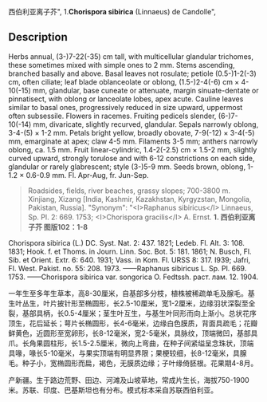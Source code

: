 西伯利亚离子芥",
1.**Chorispora sibirica** (Linnaeus) de Candolle",

## Description
Herbs annual, (3-)7-22(-35) cm tall, with multicellular glandular trichomes, these sometimes mixed with simple ones to 2 mm. Stems ascending, branched basally and above. Basal leaves not rosulate; petiole (0.5-)1-2(-3) cm, often ciliate; leaf blade oblanceolate or oblong, (1.5-)2-4(-6) cm × 4-10(-15) mm, glandular, base cuneate or attenuate, margin sinuate-dentate or pinnatisect, with oblong or lanceolate lobes, apex acute. Cauline leaves similar to basal ones, progressively reduced in size upward, uppermost often subsessile. Flowers in racemes. Fruiting pedicels slender, (6-)7-10(-14) mm, divaricate, slightly recurved, glandular. Sepals narrowly oblong, 3-4-(5) × 1-2 mm. Petals bright yellow, broadly obovate, 7-9(-12) × 3-4(-5) mm, emarginate at apex; claw 4-5 mm. Filaments 3-5 mm; anthers narrowly oblong, ca. 1.5 mm. Fruit linear-cylindric, 1.4-2(-2.5) cm × 1.5-2 mm, slightly curved upward, strongly torulose and with 6-12 constrictions on each side, glandular or rarely glabrescent; style (3-)5-9 mm. Seeds brown, oblong, 1-1.2 × 0.6-0.9 mm. Fl. Apr-Aug, fr. Jun-Sep.

> Roadsides, fields, river beaches, grassy slopes; 700-3800 m. Xinjiang, Xizang [India, Kashmir, Kazakhstan, Kyrgyzstan, Mongolia, Pakistan, Russia].
  "Synonym": "&lt;I&gt;Raphanus sibiricus&lt;/I&gt; Linnaeus, Sp. Pl. 2: 669. 1753; &lt;I&gt;Chorispora gracilis&lt;/I&gt; A. Ernst.
**1. 西伯利亚离子芥 图版102：1-8**

Chorispora sibirica (L.) DC. Syst. Nat. 2: 437. 1821; Ledeb. Fl. Alt. 3: 108. 1831; Hook. f. et Thoms. in Journ. Linn. Soc. Bot. 5: 181. 1861; N. Busch, Fl. Sib. et Orient. Extr. 6: 640. 1931; Vass. in Kom. Fl. URSS 8: 317. I939; Jafri, FI. West. Pakist. no. 55: 208. 1973. ——Raphanus sibiricus L. Sp. Pl. 669. 1753. ——Chorispora sibirica var. songorica O. Fedtssh. раст. лам. 12. 1904.

一年生至多年生草本，高8-30厘米，自基部多分枝，植株被稀疏单毛及腺毛。基生叶丛生，叶片披针形至椭圆形，长2.5-10厘米，宽1-2厘米，边缘羽状深裂至全裂，基部具柄，长0.5-4厘米；茎生叶互生，与基生叶同形而向上渐小。总状花序顶生，花后延长；萼片长椭圆形，长4-6毫米，边缘白色膜质，背面具疏毛；花瓣鲜黄色，近圆形至宽卵形，长8-12毫米，宽2-5毫米，具脉纹，顶端微凹，基部具爪。长角果圆柱形，长1.5-2.5厘米，微向上弯曲，在种子间紧缢呈念珠状，顶端具喙，喙长5-10毫米，与果实顶端有明显界限；果梗较细，长8-12毫米，具腺毛。种子小，宽椭圆形而扁，褐色，无膜质边缘；子叶缘倚胚根。花果期4-8月。

产新疆。生于路边荒野、田边、河滩及山坡草地，常成片生长，海拔750-1900米。苏联、印度、巴基斯坦也有分布。模式标本采自苏联西伯利亚。
